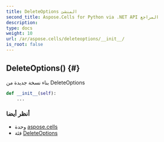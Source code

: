 ```yaml
---
title: DeleteOptions المنشئ
second_title: Aspose.Cells for Python via .NET API المراجع
description:
type: docs
weight: 10
url: /ar/aspose.cells/deleteoptions/__init__/
is_root: false
---
```

##  DeleteOptions() {#}
بناء نسخة جديدة من DeleteOptions



```python
def __init__(self):
    ...
```





###  أنظر أيضا
* وحدة [aspose.cells](../../)
* فئة [DeleteOptions](/cells/python-net/ar/aspose.cells/deleteoptions)
